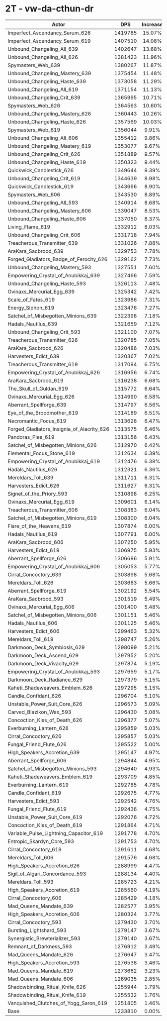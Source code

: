 # 2T - vw-da-cthun-dr
| Actor | DPS | Increase |
|---|:---:|:---:|
|Imperfect_Ascendancy_Serum_626|1419785|15.07%|
|Imperfect_Ascendancy_Serum_619|1407510|14.08%|
|Unbound_Changeling_All_639|1402647|13.68%|
|Unbound_Changeling_All_626|1381423|11.96%|
|Spymasters_Web_639|1380267|11.87%|
|Unbound_Changeling_Mastery_639|1375454|11.48%|
|Unbound_Changeling_Haste_639|1373058|11.29%|
|Unbound_Changeling_All_619|1371154|11.13%|
|Unbound_Changeling_Crit_639|1365995|10.71%|
|Spymasters_Web_626|1364563|10.60%|
|Unbound_Changeling_Mastery_626|1360443|10.26%|
|Unbound_Changeling_Haste_626|1357569|10.03%|
|Spymasters_Web_619|1356044|9.91%|
|Unbound_Changeling_All_606|1355412|9.86%|
|Unbound_Changeling_Mastery_619|1353077|9.67%|
|Unbound_Changeling_Crit_626|1351889|9.57%|
|Unbound_Changeling_Haste_619|1350323|9.44%|
|Quickwick_Candlestick_626|1349644|9.39%|
|Unbound_Changeling_Crit_619|1344639|8.98%|
|Quickwick_Candlestick_619|1343666|8.90%|
|Spymasters_Web_606|1343530|8.89%|
|Unbound_Changeling_All_593|1340914|8.68%|
|Unbound_Changeling_Mastery_606|1339047|8.53%|
|Unbound_Changeling_Haste_606|1337050|8.37%|
|Living_Flame_619|1332912|8.03%|
|Unbound_Changeling_Crit_606|1331718|7.94%|
|Treacherous_Transmitter_639|1331026|7.88%|
|AraKara_Sacbrood_639|1329753|7.78%|
|Forged_Gladiators_Badge_of_Ferocity_626|1329162|7.73%|
|Unbound_Changeling_Mastery_593|1327551|7.60%|
|Empowering_Crystal_of_Anubikkaj_639|1327466|7.59%|
|Unbound_Changeling_Haste_593|1326113|7.48%|
|Ovinaxs_Mercurial_Egg_639|1325342|7.42%|
|Scale_of_Fates_619|1323986|7.31%|
|Energy_Siphon_619|1323476|7.27%|
|Satchel_of_Misbegotten_Minions_639|1322398|7.18%|
|Hadals_Nautilus_639|1321659|7.12%|
|Unbound_Changeling_Crit_593|1321100|7.07%|
|Treacherous_Transmitter_626|1320785|7.05%|
|AraKara_Sacbrood_626|1320486|7.03%|
|Harvesters_Edict_639|1320367|7.02%|
|Treacherous_Transmitter_619|1317094|6.75%|
|Empowering_Crystal_of_Anubikkaj_626|1316956|6.74%|
|AraKara_Sacbrood_619|1316238|6.68%|
|The_Skull_of_Guldan_619|1315772|6.64%|
|Ovinaxs_Mercurial_Egg_626|1314990|6.58%|
|Aberrant_Spellforge_639|1314797|6.56%|
|Eye_of_the_Broodmother_619|1314189|6.51%|
|Necromantic_Focus_619|1313628|6.47%|
|Forged_Gladiators_Insignia_of_Alacrity_626|1313575|6.46%|
|Pandoras_Plea_619|1313156|6.43%|
|Satchel_of_Misbegotten_Minions_626|1312970|6.42%|
|Elemental_Focus_Stone_619|1312634|6.39%|
|Empowering_Crystal_of_Anubikkaj_619|1312476|6.38%|
|Hadals_Nautilus_626|1312321|6.36%|
|Mereldars_Toll_639|1311711|6.31%|
|Harvesters_Edict_626|1311627|6.31%|
|Signet_of_the_Priory_593|1310898|6.25%|
|Ovinaxs_Mercurial_Egg_619|1309601|6.14%|
|Treacherous_Transmitter_606|1308383|6.04%|
|Satchel_of_Misbegotten_Minions_619|1308300|6.04%|
|Flare_of_the_Heavens_619|1307874|6.00%|
|Hadals_Nautilus_619|1307791|6.00%|
|AraKara_Sacbrood_606|1307250|5.95%|
|Harvesters_Edict_619|1306975|5.93%|
|Aberrant_Spellforge_626|1306696|5.91%|
|Empowering_Crystal_of_Anubikkaj_606|1305053|5.77%|
|Cirral_Concoctory_639|1303898|5.68%|
|Mereldars_Toll_626|1303663|5.66%|
|Aberrant_Spellforge_619|1302192|5.54%|
|AraKara_Sacbrood_593|1301519|5.49%|
|Ovinaxs_Mercurial_Egg_606|1301400|5.48%|
|Satchel_of_Misbegotten_Minions_606|1301151|5.46%|
|Hadals_Nautilus_606|1301125|5.46%|
|Harvesters_Edict_606|1299463|5.32%|
|Mereldars_Toll_619|1298747|5.26%|
|Darkmoon_Deck_Symbiosis_629|1298099|5.21%|
|Darkmoon_Deck_Ascend_629|1297952|5.20%|
|Darkmoon_Deck_Vivacity_629|1297874|5.19%|
|Empowering_Crystal_of_Anubikkaj_593|1297659|5.17%|
|Darkmoon_Deck_Radiance_629|1297379|5.15%|
|Kaheti_Shadeweavers_Emblem_626|1297295|5.15%|
|Candle_Confidant_626|1296704|5.10%|
|Unstable_Power_Suit_Core_626|1296573|5.09%|
|Carved_Blazikon_Wax_593|1296430|5.08%|
|Concoction_Kiss_of_Death_626|1296377|5.07%|
|Everburning_Lantern_626|1295859|5.03%|
|Cirral_Concoctory_626|1295857|5.03%|
|Fungal_Friend_Flute_626|1295522|5.00%|
|High_Speakers_Accretion_639|1295147|4.97%|
|Aberrant_Spellforge_606|1294844|4.95%|
|Satchel_of_Misbegotten_Minions_593|1294640|4.93%|
|Kaheti_Shadeweavers_Emblem_619|1293709|4.85%|
|Everburning_Lantern_619|1292765|4.78%|
|Candle_Confidant_619|1292675|4.77%|
|Harvesters_Edict_593|1292542|4.76%|
|Fungal_Friend_Flute_619|1292436|4.75%|
|Unstable_Power_Suit_Core_619|1292076|4.72%|
|Concoction_Kiss_of_Death_619|1291864|4.71%|
|Variable_Pulse_Lightning_Capacitor_619|1291778|4.70%|
|Entropic_Skardyn_Core_593|1291753|4.70%|
|Cirral_Concoctory_619|1291611|4.68%|
|Mereldars_Toll_606|1291576|4.68%|
|High_Speakers_Accretion_626|1288999|4.47%|
|Sigil_of_Algari_Concordance_593|1288134|4.40%|
|Mereldars_Toll_593|1285723|4.21%|
|High_Speakers_Accretion_619|1285560|4.19%|
|Cirral_Concoctory_606|1285429|4.18%|
|Mad_Queens_Mandate_639|1282577|3.95%|
|High_Speakers_Accretion_606|1280324|3.77%|
|Cirral_Concoctory_593|1279430|3.70%|
|Bursting_Lightshard_593|1279147|3.67%|
|Synergistic_Brewterializer_593|1279140|3.67%|
|Remnant_of_Darkness_593|1276912|3.49%|
|Mad_Queens_Mandate_626|1276647|3.47%|
|High_Speakers_Accretion_593|1276538|3.46%|
|Mad_Queens_Mandate_619|1273662|3.23%|
|Mad_Queens_Mandate_606|1269035|2.85%|
|Shadowbinding_Ritual_Knife_626|1255944|1.79%|
|Shadowbinding_Ritual_Knife_619|1255532|1.76%|
|Vanquished_Clutches_of_Yogg_Saron_619|1251805|1.46%|
|Base|1233810|0.00%|
